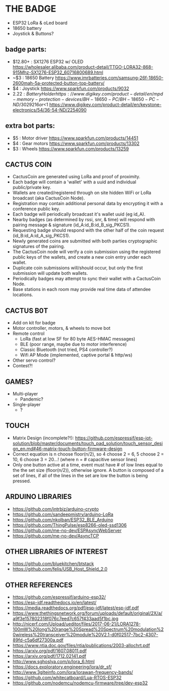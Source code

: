 # THE BADGE
* ESP32 LoRa & oLed board
* 18650 battery
* Joystick & Buttons?

## badge parts:
  * $12.80+ : SX1276 ESP32 w/ OLED https://wholesaler.alibaba.com/product-detail/TTGO-LORA32-868-915Mhz-SX1276-ESP32_60716800689.html
  * ~$3 : 18650 Battery https://www.imrbatteries.com/samsung-26f-18650-2600mah-5a-protected-button-top-battery/
  * $4 : Joystick https://www.sparkfun.com/products/9032
  * $2.22 : Battery Holder https://www.digikey.com/product-detail/en/mpd-memory-protection-devices/BH-18650-PC/BH-18650-PC-ND/3029216
  or <$1 https://www.digikey.com/product-detail/en/keystone-electronics/54/36-54-ND/2254090

## extra bot parts:
  * $5 : Motor driver https://www.sparkfun.com/products/14451
  * $4 : Gear motors https://www.sparkfun.com/products/13302
  * $3 : Wheels https://www.sparkfun.com/products/13259

## CACTUS COIN

* CactusCoin are generated using LoRa and proof of proximity.
* Each badge will contain a 'wallet' with a uuid and individual public/private key.
* Wallets are created/registered through on site hidden WiFi or LoRa broadcast (aka CactusCoin Node).
* Registration may contain additional personal data by encrypting it with a conference public key.
* Each badge will periodically broadcast it's wallet uuid (eg id_A).
* Nearby badges (as determined by rssi, snr, & time) will respond with pairing message & signature (id_A:id_B:id_B_sig_PKCS1).
* Requesting badge should respond with the other half of the coin request (id_B:id_A:id_A_sig_PKCS1).
* Newly generated coins are submitted with both parties cryptographic signatures of the pairing.
* The CactusCoin node will verify a coin submission using the registered public keys of the wallets, and create a new coin entry under each wallet.
* Duplicate coin submissions will/should occur, but only the first submission will update both wallets.
* Periodically badges may attempt to sync their wallet with a CactusCoin Node.
* Base stations in each room may provide real time data of attendee locations.

## CACTUS B0T

* Add on kit for badge
* Motor controller, motors, & wheels to move bot
* Remote control
  * LoRa (fast at low SF for 80 byte AES-HMAC messages)
  * BLE (poor range, maybe due to motor interference)
  * Classic Bluetooth (not tried, PS4 controller?)
  * Wifi AP Mode (implemented, captive portal & http/ws)
* Other servo control?
* Contest?!

## GAMES?
* Multi-player
  * Pandemic?
* Single-player
  * ?

## TOUCH

* Matrix Design (incomplete?!): https://github.com/espressif/esp-iot-solution/blob/master/documents/touch_pad_solution/touch_sensor_design_en.md#46-matrix-touch-button-firmware-design
* Correct equation is n choose floor(n/2), so 4 choose 2 = 6, 5 choose 2 = 10, 6 choose 3 = 20...! (where n = # capacitive sensor lines)
* Only one button active at a time, event must have # of low lines equal to the the set size (floor(n/2)), otherwise ignore. A button is composed of a set of lines, if all of the lines in the set are low the button is being pressed. 

## ARDUINO LIBRARIES

* https://github.com/intrbiz/arduino-crypto
* https://github.com/sandeepmistry/arduino-LoRa
* https://github.com/nkolban/ESP32_BLE_Arduino
* https://github.com/ThingPulse/esp8266-oled-ssd1306
* https://github.com/me-no-dev/ESPAsyncWebServer
* https://github.com/me-no-dev/AsyncTCP

## OTHER LIBRARIES OF INTEREST

* https://github.com/bluekitchen/btstack
* https://github.com/felis/USB_Host_Shield_2.0

## OTHER REFERENCES

* https://github.com/espressif/arduino-esp32/
* https://esp-idf.readthedocs.io/en/latest/
* https://media.readthedocs.org/pdf/esp-idf/latest/esp-idf.pdf
* https://www.thethingsnetwork.org/forum/uploads/default/original/2X/a/a9f3e157802318f076c7eed7c657f433aad5f1bc.jpg
* http://nicerf.com/Upload/ueditor/files/2017-06-21/LORA1278-100mW%20long%20range%20Spread%20Spectrum%20modulation%20wireless%20transceiver%20module%20V2.1-d0f02517-7bc2-4307-89fd-c5a6df27300a.pdf
* https://www.ntia.doc.gov/files/ntia/publications/2003-allochrt.pdf
* https://arxiv.org/pdf/1607.08011.pdf
* https://arxiv.org/pdf/1712.02141.pdf
* http://www.sghoslya.com/p/lora_6.html
* https://docs.exploratory.engineering/lora/dr_sf/
* http://www.3glteinfo.com/lora/lorawan-frequency-bands/
* https://github.com/whitecatboard/Lua-RTOS-ESP32
* https://github.com/nodemcu/nodemcu-firmware/tree/dev-esp32
